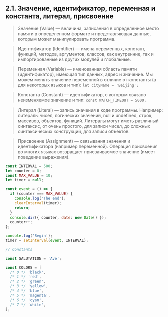 ## 2.1. Значение, идентификатор, переменная и константа, литерал, присвоение

> Значение (Value) — величина, записанная в определенное место памяти в определенном формате и представляющая данные, которым может манипулировать программа.

> Идентификатор (Identifier) — имена переменных, констант, функций, методов, аргументов, классов, как внутренние, так и импортированные из других модулей и глобальные.

> Переменная (Variable) — именованная область памяти (идентификатор), имеющая тип данных, адрес и значение. Мы можем менять значение переменной в отличие от константы (а для некоторых языков и тип): `let cityName = 'Beijing';`

> Константа (Constant) — идентификатор, с которым связано неизменяемое значение и тип: `const WATCH_TIMEOUT = 5000;`

> Литерал (Literal) — запись значения в коде программы. Например: литералы чисел, логических значений, null и undefined, строк, массивов, объектов, функций. Литералы могут иметь различный синтаксис, от очень простого, для записи чисел, до сложных синтаксических конструкций, для записи объектов.

> Присвоение (Assignment) — связывания значения и идентификатора (например переменной). Операция присвоения во многих языках возвращает присваиваемое значение (имеет поведение выражения).

```js
const INTERVAL = 500;
let counter = 0;
const MAX_VALUE = 10;
let timer = null;

const event = () => {
  if (counter === MAX_VALUE) {
    console.log('The end');
    clearInterval(timer);
    return;
  }
  console.dir({ counter, date: new Date() });
  counter++;
};

console.log('Begin');
timer = setInterval(event, INTERVAL);
```

```js
// Constants

const SALUTATION = 'Ave';

const COLORS = [
  /* 0 */ 'black',
  /* 1 */ 'red',
  /* 2 */ 'green',
  /* 3 */ 'yellow',
  /* 4 */ 'blue',
  /* 5 */ 'magenta',
  /* 6 */ 'cyan',
  /* 7 */ 'white',
];
```
